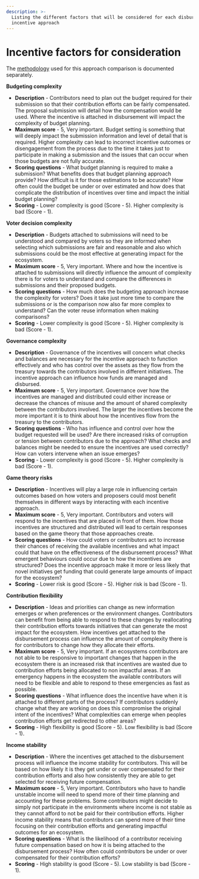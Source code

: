 ```yaml
---
description: >-
  Listing the different factors that will be considered for each disbursement
  incentive approach
---
```


# Incentive factors for consideration

The [methodology](https://docs.treasuries.co/analysis/approach-comparison-methodology) used for this approach comparison is documented separately.



**Budgeting complexity**

* **Description** - Contributors need to plan out the budget required for their submission so that their contribution efforts can be fairly compensated. The proposal submission will detail how the compensation would be used. Where the incentive is attached in disbursement will impact the complexity of budget planning.
* **Maximum score** - 5, Very important. Budget setting is something that will deeply impact the submission information and level of detail that is required. Higher complexity can lead to incorrect incentive outcomes or disengagement from the process due to the time it takes just to participate in making a submission and the issues that can occur when those budgets are not fully accurate.
* **Scoring questions** - What budget planning is required to make a submission? What benefits does that budget planning approach provide? How difficult is it for those estimations to be accurate? How often could the budget be under or over estimated and how does that complicate the distribution of incentives over time and impact the initial budget planning?
* **Scoring** - Lower complexity is good (Score - 5). Higher complexity is bad (Score - 1).



**Voter decision complexity**

* **Description** - Budgets attached to submissions will need to be understood and compared by voters so they are informed when selecting which submissions are fair and reasonable and also which submissions could be the most effective at generating impact for the ecosystem.
* **Maximum score** - 5, Very important. Where and how the incentive is attached to submissions will directly influence the amount of complexity there is for voters to understand and compare the differences in submissions and their proposed budgets.
* **Scoring questions** - How much does the budgeting approach increase the complexity for voters? Does it take just more time to compare the submissions or is the comparison now also far more complex to understand? Can the voter reuse information when making comparisons?
* **Scoring** - Lower complexity is good (Score - 5). Higher complexity is bad (Score - 1).



**Governance complexity**

* **Description** - Governance of the incentives will concern what checks and balances are necessary for the incentive approach to function effectively and who has control over the assets as they flow from the treasury towards the contributors involved in different initiatives. The incentive approach can influence how funds are managed and disbursed.
* **Maximum score** - 5, Very important. Governance over how the incentives are managed and distributed could either increase or decrease the chances of misuse and the amount of shared complexity between the contributors involved. The larger the incentives become the more important it is to think about how the incentives flow from the treasury to the contributors.
* **Scoring questions** - Who has influence and control over how the budget requested will be used? Are there increased risks of corruption or tension between contributors due to the approach? What checks and balances might be needed to ensure the incentives are used correctly? How can voters intervene when an issue emerges?
* **Scoring** - Lower complexity is good (Score - 5). Higher complexity is bad (Score - 1).



**Game theory risks**

* **Description** - Incentives will play a large role in influencing certain outcomes based on how voters and proposers could most benefit themselves in different ways by interacting with each incentive approach.
* **Maximum score** - 5, Very important. Contributors and voters will respond to the incentives that are placed in front of them. How those incentives are structured and distributed will lead to certain responses based on the game theory that those approaches create.
* **Scoring questions** - How could voters or contributors act to increase their chances of receiving the available incentives and what impact could that have on the effectiveness of the disbursement process? What emergent behaviours could occur due to how the incentives are structured? Does the incentive approach make it more or less likely that novel initiatives get funding that could generate large amounts of impact for the ecosystem?
* **Scoring** - Lower risk is good (Score - 5). Higher risk is bad (Score - 1).



**Contribution flexibility**

* **Description** - Ideas and priorities can change as new information emerges or when preferences or the environment changes. Contributors can benefit from being able to respond to these changes by reallocating their contribution efforts towards initiatives that can generate the most impact for the ecosystem. How incentives get attached to the disbursement process can influence the amount of complexity there is for contributors to change how they allocate their efforts.
* **Maximum score** - 5, Very important. If an ecosystems contributors are not able to be responsive to important changes that happen in the ecosystem there is an increased risk that incentives are wasted due to contribution efforts being allocated to non impactful areas. If an emergency happens in the ecosystem the available contributors will need to be flexible and able to respond to these emergencies as fast as possible.
* **Scoring questions** - What influence does the incentive have when it is attached to different parts of the process? If contributors suddenly change what they are working on does this compromise the original intent of the incentives? What complexities can emerge when peoples contribution efforts get redirected to other areas?
* **Scoring** - High flexibility is good (Score - 5). Low flexibility is bad (Score - 1).



**Income stability**

* **Description** - Where the incentives get attached to the disbursement process will influence the income stability for contributors. This will be based on how likely it is they get under or over compensated for their contribution efforts and also how consistently they are able to get selected for receiving future compensation.
* **Maximum score** - 5, Very important. Contributors who have to handle unstable income will need to spend more of their time planning and accounting for these problems. Some contributors might decide to simply not participate in the environments where income is not stable as they cannot afford to not be paid for their contribution efforts. Higher income stability means that contributors can spend more of their time focusing on their contribution efforts and generating impactful outcomes for an ecosystem.
* **Scoring questions** - What is the likelihood of a contributor receiving future compensation based on how it is being attached to the disbursement process? How often could contributors be under or over compensated for their contribution efforts?
* **Scoring** - High stability is good (Score - 5). Low stability is bad (Score - 1).
